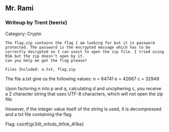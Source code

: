 ## Mr. Rami

### Writeup by Trent (teerix)

Category: Crypto

```
The flag.zip contains the flag I am looking for but it is password protected. The password is the encrypted message which has to be 
correctly decrypted so I can useit to open the zip file. I tried using RSA but the zip doesn't open by it. 
Can you help me get the flag please?

Files Included: a.txt, flag.zip
```

The file a.txt give us the following values:
n = 64741
e = 42667
c = 32949

Upon factoring n into p and q, calculating d and unciphering c, you receive a 2 character string that uses UTF-8 characters, which will not open the zip file.

However, if the integer value itself of the string is used, it is decompressed and a txt file containing the flag.

Flag: csictf{gr34t_m1nds_th1nk_4l1ke}
